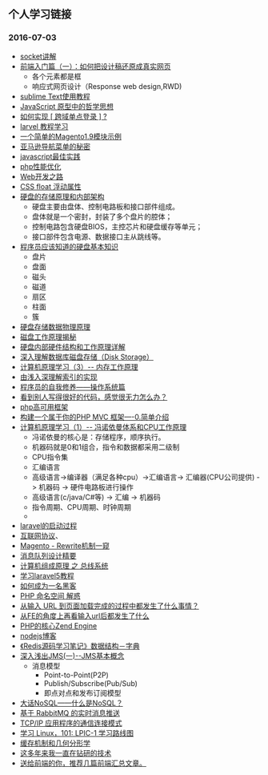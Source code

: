 ## 个人学习链接
### 2016-07-03
-  [socket讲解](http://www.cnblogs.com/thinksasa/archive/2013/02/26/2934206.html)
-  [前端入门篇（一）：如何把设计稿还原成真实网页](http://www.jianshu.com/p/a981158df5a8)
   - 各个元素都是框
   - 响应式网页设计（Response web design,RWD)
-  [sublime Text使用教程](http://www.cnblogs.com/figure9/p/sublime-text-complete-guide.html)
-  [JavaScript 原型中的哲学思想](https://segmentfault.com/a/1190000005824449?utm_source=weekly&utm_medium=email&utm_campaign=email_weekly)
-  [如何实现 [ 跨域单点登录 ] ?](https://segmentfault.com/q/1010000000094980)
-  [larvel 教程学习](https://segmentfault.com/bookmark/1230000003955248)
-  [一个简单的Magento1.9模块示例](https://segmentfault.com/a/1190000004366062)
-  [亚马逊导航菜单的秘密](http://jayuh.com/amazon-site-navigation/)
-  [javascript最佳实践](http://www.cnblogs.com/xianyulaodi/p/5638139.html)
-  [php性能优化](https://segmentfault.com/a/1190000002503577)
-  [Web开发之路](http://www.cnblogs.com/polk6/archive/2013/05/10/3071327.html#3433041)
-  [CSS float 浮动属性](http://www.cnblogs.com/polk6/archive/2013/07/25/3142187.html)
-  [硬盘的存储原理和内部架构 ](http://blog.chinaunix.net/uid-23069658-id-3413957.html)
   - 硬盘主要由盘体、控制电路板和接口部件组成。
   - 盘体就是一个密封，封装了多个盘片的腔体；
   - 控制电路包含硬盘BIOS，主控芯片和硬盘缓存等单元；
   - 接口部件包含电源、数据接口主从跳线等。
-  [程序员应该知道的硬盘基本知识](http://www.cnblogs.com/shishm/archive/2011/10/24/2222469.html)
   - 盘片
   - 盘面
   - 磁头
   - 磁道
   - 扇区
   - 柱面
   - 簇
-  [硬盘存储数据物理原理](http://zhidao.baidu.com/link?url=8eqeOhLeYu_iCCQQ-QlOCPDUHB81lpjD42Wt2shf2sY0ApkJE_gfA2RC_VrTXdQja-rNVN9IYZQMkkJ1942Ix_)
-  [磁盘工作原理揭秘](http://www.dostor.com/article/2012-09-07/1712853.shtml)
-  [硬盘内部硬件结构和工作原理详解](http://blog.csdn.net/tianxueer/article/details/2689117)
-  [深入理解数据库磁盘存储（Disk Storage）](http://blog.csdn.net/idber/article/details/8087473)
-  [计算机原理学习（3）-- 内存工作原理](http://blog.csdn.net/cc_net/article/details/11097267)
-  [由浅入深理解索引的实现](http://blog.csdn.net/idber/article/details/8109522)
-  [程序员的自我修养——操作系统篇](http://kb.cnblogs.com/page/211181/)
-  [看到别人写得很好的代码，感觉很无力怎么办？](https://segmentfault.com/q/1010000003108390)
-  [php高可用框架](http://www.workerman.net/)
-  [构建一个属于你的PHP MVC 框架—-0.简单介绍](http://istrone.com/?p=1249)
-  [计算机原理学习（1）-- 冯诺依曼体系和CPU工作原理](http://blog.csdn.net/cc_net/article/details/10419645)
   - 冯诺依曼的核心是：存储程序，顺序执行。
   - 机器码就是0和1组合，指令和数据都采用二级制
   - CPU指令集 
   - 汇编语言 
   - 高级语言->编译器（满足各种cpu）->汇编语言-> 汇编器(CPU公司提供) -> 机器码 -> 硬件电路板进行操作
   - 高级语言(c/java/C#等) -> 汇编 -> 机器码
   - 指令周期、CPU周期、时钟周期
   - 
-  [laravel的启动过程](http://www.cnblogs.com/wish123/p/4756669.html)
-  [互联网协议](http://www.cnblogs.com/wish123/p/5599311.html)、
-  [Magento - Rewrite机制一窥](http://www.cnblogs.com/sunsoftware/p/3980662.html)
-  [消息队列设计精要](https://zhuanlan.zhihu.com/p/21649950?utm_campaign=rss&utm_medium=rss&utm_source=rss&utm_content=title)
-  [计算机组成原理 之 总线系统 ](http://blog.chinaunix.net/uid-181040-id-2838893.html)
-  [学习laravel5教程](https://github.com/johnlui/Learn-Laravel-5)
-  [如何成为一名黑客](http://blog.csdn.net/tianxueer/article/details/2695946)
-  [PHP 命名空间 解惑](https://lvwenhan.com/php/401.html)
-  [从输入 URL 到页面加载完成的过程中都发生了什么事情？](http://web.jobbole.com/83720/)
-  [从FE的角度上再看输入url后都发生了什么](http://div.io/topic/609?page=1)
-  [ PHP的核心Zend Engine](http://blog.csdn.net/rongyongfeikai2/article/details/19680311)
-  [nodejs博客](https://github.com/75team/firekylin/tree/master)
-  [《Redis源码学习笔记》数据结构－字典](http://diaocow.iteye.com/blog/1935091)
-  [深入浅出JMS(一)--JMS基本概念](http://blog.csdn.net/jiuqiyuliang/article/details/46701559)
   - 消息模型
     - Point-to-Point(P2P)
     - Publish/Subscribe(Pub/Sub)
     - 即点对点和发布订阅模型
- [大话NoSQL——什么是NoSQL？](http://blog.csdn.net/jiuqiyuliang/article/details/41879145)
- [基于 RabbitMQ 的实时消息推送](https://www.ibm.com/developerworks/cn/opensource/os-cn-rabbit-mq/#ibm-pcon)
- [TCP/IP 应用程序的通信连接模式](https://www.ibm.com/developerworks/cn/aix/library/0807_liugb_tcpip/#ibm-pcon)
- [学习 Linux，101: LPIC-1 学习路线图](http://www.ibm.com/developerworks/cn/linux/l-lpic1-map/)
- [缓存机制和几何分形学](https://zhuanlan.zhihu.com/p/21738320)
- [这多年来我一直在钻研的技术](http://coolshell.cn/articles/17446.html)
- [送给前端的你，推荐几篇前端汇总文章。](https://zhuanlan.zhihu.com/p/22229868)
